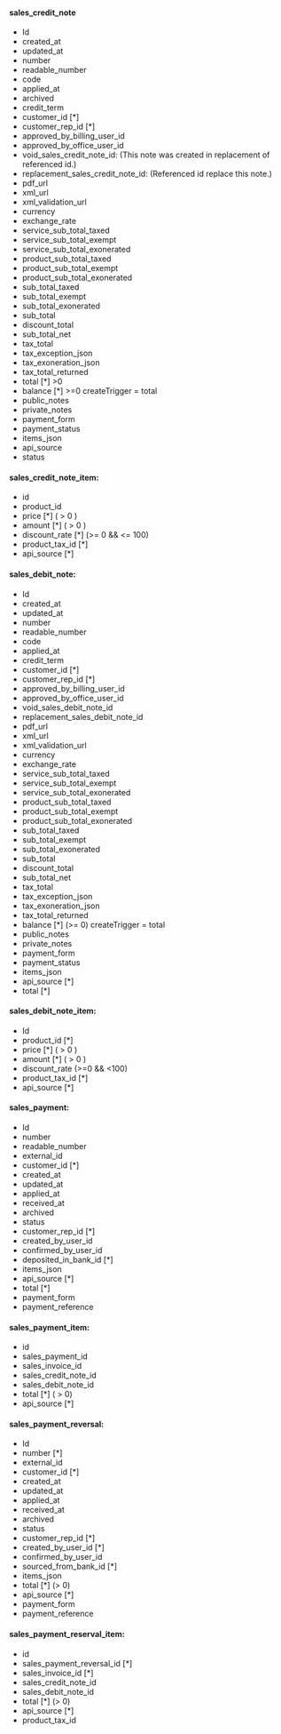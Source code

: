 #### sales_credit_note

- Id
- created_at
- updated_at
- number
- readable_number
- code
- applied_at
- archived
- credit_term
- customer_id [*]
- customer_rep_id [*]
- approved_by_billing_user_id
- approved_by_office_user_id
- void_sales_credit_note_id: (This note was created in replacement of referenced id.)
- replacement_sales_credit_note_id: (Referenced id replace this note.)
- pdf_url
- xml_url
- xml_validation_url
- currency
- exchange_rate
- service_sub_total_taxed
- service_sub_total_exempt
- service_sub_total_exonerated
- product_sub_total_taxed
- product_sub_total_exempt
- product_sub_total_exonerated
- sub_total_taxed
- sub_total_exempt
- sub_total_exonerated
- sub_total
- discount_total
- sub_total_net
- tax_total
- tax_exception_json
- tax_exoneration_json
- tax_total_returned
- total [*] >0
- balance [*] >=0 createTrigger = total
- public_notes
- private_notes
- payment_form
- payment_status
- items_json
- api_source
- status

#### sales_credit_note_item:

- id
- product_id
- price [*] ( > 0 )
- amount [*] ( > 0 )
- discount_rate [*] (>= 0 && <= 100)
- product_tax_id [*]
- api_source [*]

#### sales_debit_note:

- Id
- created_at
- updated_at
- number
- readable_number
- code
- applied_at
- credit_term
- customer_id [*]
- customer_rep_id [*]
- approved_by_billing_user_id
- approved_by_office_user_id
- void_sales_debit_note_id
- replacement_sales_debit_note_id
- pdf_url
- xml_url
- xml_validation_url
- currency
- exchange_rate
- service_sub_total_taxed
- service_sub_total_exempt
- service_sub_total_exonerated
- product_sub_total_taxed
- product_sub_total_exempt
- product_sub_total_exonerated
- sub_total_taxed
- sub_total_exempt
- sub_total_exonerated
- sub_total
- discount_total
- sub_total_net
- tax_total
- tax_exception_json
- tax_exoneration_json
- tax_total_returned
- balance [*] (>= 0) createTrigger = total
- public_notes
- private_notes
- payment_form
- payment_status
- items_json
- api_source [*]
- total [*]

#### sales_debit_note_item:

- Id
- product_id [*]
- price [*] ( > 0 )
- amount [*] ( > 0 )
- discount_rate (>=0 && <100)
- product_tax_id [*]
- api_source [*]

#### sales_payment:

- Id
- number
- readable_number
- external_id
- customer_id [*]
- created_at
- updated_at
- applied_at
- received_at
- archived
- status
- customer_rep_id [*]
- created_by_user_id
- confirmed_by_user_id
- deposited_in_bank_id [*]
- items_json
- api_source [*]
- total [*]
- payment_form
- payment_reference

#### sales_payment_item:

- id
- sales_payment_id
- sales_invoice_id
- sales_credit_note_id
- sales_debit_note_id
- total [*] ( > 0)
- api_source [*]

#### sales_payment_reversal:

- Id
- number [*]
- external_id
- customer_id [*]
- created_at
- updated_at
- applied_at
- received_at
- archived
- status
- customer_rep_id [*]
- created_by_user_id [*]
- confirmed_by_user_id
- sourced_from_bank_id [*]
- items_json
- total [*] (> 0)
- api_source [*]
- payment_form
- payment_reference

#### sales_payment_reserval_item:

- id
- sales_payment_reversal_id [*]
- sales_invoice_id [*]
- sales_credit_note_id
- sales_debit_note_id
- total [*] (> 0)
- api_source [*]
- product_tax_id
